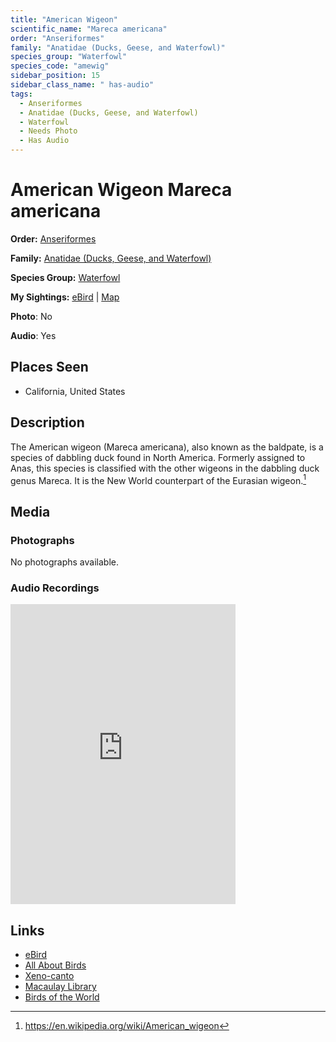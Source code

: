 ```yaml
---
title: "American Wigeon"
scientific_name: "Mareca americana"
order: "Anseriformes"
family: "Anatidae (Ducks, Geese, and Waterfowl)"
species_group: "Waterfowl"
species_code: "amewig"
sidebar_position: 15
sidebar_class_name: " has-audio"
tags: 
  - Anseriformes
  - Anatidae (Ducks, Geese, and Waterfowl)
  - Waterfowl
  - Needs Photo
  - Has Audio
---
```


# American Wigeon <span className='sci_name'>Mareca americana</span>

**Order:** [Anseriformes](/tags/anseriformes)

**Family:** [Anatidae (Ducks, Geese, and Waterfowl)](/tags/anatidae-ducks-geese-and-waterfowl)

**Species Group:** [Waterfowl](/tags/waterfowl)

**My Sightings:** [eBird](https://ebird.org/lifelist?r=world&time=life&spp=amewig) | [Map](/map?species_code=amewig)

**Photo**: No 

**Audio**: Yes

## Places Seen

* California, United States

## Description
The American wigeon (Mareca americana), also known as the baldpate, is a species of dabbling duck found in North America. Formerly assigned to Anas, this species is classified with the other wigeons in the dabbling duck genus Mareca. It is the New World counterpart of the Eurasian wigeon.[^1]

[^1]: https://en.wikipedia.org/wiki/American_wigeon

## Media
### Photographs
No photographs available.

### Audio Recordings
<iframe src="https://macaulaylibrary.org/asset/626915523/embed" width="360" height="480" frameborder="0" allowfullscreen></iframe>

## Links
* [eBird](https://ebird.org/species/amewig) 
* [All About Birds](https://www.allaboutbirds.org/guide/amewig) 
* [Xeno-canto](https://www.xeno-canto.org/species/mareca-americana) 
* [Macaulay Library](https://search.macaulaylibrary.org/catalog?taxonCode=amewig&sort=rating_rank_desc)
* [Birds of the World](https://birdsoftheworld.org/bow/species/amewig)
